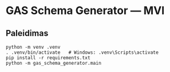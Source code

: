 # GAS Schema Generator — MVI

## Paleidimas
```
python -m venv .venv
. .venv/bin/activate   # Windows: .venv\Scripts\activate
pip install -r requirements.txt
python -m gas_schema_generator.main
```
